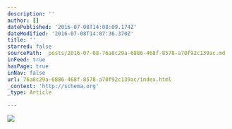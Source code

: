 ```yaml
---
description: ''
author: []
datePublished: '2016-07-08T14:08:09.174Z'
dateModified: '2016-07-08T14:07:36.370Z'
title: ''
starred: false
sourcePath: _posts/2016-07-08-76a8c29a-6886-468f-8578-a70f92c139ac.md
inFeed: true
hasPage: true
inNav: false
url: 76a8c29a-6886-468f-8578-a70f92c139ac/index.html
_context: 'http://schema.org'
_type: Article

---
```

![](https://the-grid-user-content.s3-us-west-2.amazonaws.com/d097d962-7246-4f54-ab5a-387bc794def7.jpg)